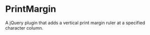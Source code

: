 PrintMargin
===========

A jQuery plugin that adds a vertical print margin ruler at a specified character column.